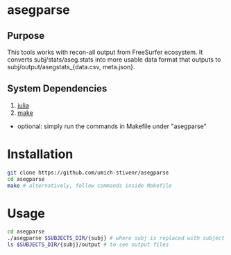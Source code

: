 # asegparse

## Purpose

This tools works with recon-all output from FreeSurfer ecosystem.
It converts subj/stats/aseg.stats into more usable data format that outputs to subj/output/asegstats_{data.csv, meta.json}.

## System Dependencies

1. [julia](https://julialang.org/downloads/)
2. [make](https://ftp.gnu.org/gnu/make/)
  * optional: simply run the commands in Makefile under "asegparse"

# Installation

```bash
git clone https://github.com/umich-stivenr/asegparse
cd asegparse
make # alternatively, follow commands inside Makefile
```

# Usage

```bash
cd asegparse
./asegparse $SUBJECTS_DIR/{subj} # where subj is replaced with subject of interest
ls $SUBJECTS_DIR/{subj}/output # to see output files
```

